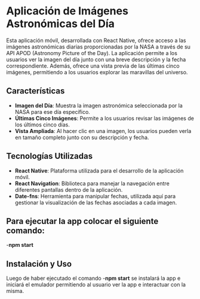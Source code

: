# Aplicación de Imágenes Astronómicas del Día

Esta aplicación móvil, desarrollada con React Native, ofrece acceso a las imágenes astronómicas diarias proporcionadas por la NASA a través de su API APOD (Astronomy Picture of the Day). La aplicación permite a los usuarios ver la imagen del día junto con una breve descripción y la fecha correspondiente. Además, ofrece una vista previa de las últimas cinco imágenes, permitiendo a los usuarios explorar las maravillas del universo.

## Características

- **Imagen del Día**: Muestra la imagen astronómica seleccionada por la NASA para ese día específico.
- **Últimas Cinco Imágenes**: Permite a los usuarios revisar las imágenes de los últimos cinco días.
- **Vista Ampliada**: Al hacer clic en una imagen, los usuarios pueden verla en tamaño completo junto con su descripción y fecha.

## Tecnologías Utilizadas

- **React Native**: Plataforma utilizada para el desarrollo de la aplicación móvil.
- **React Navigation**: Biblioteca para manejar la navegación entre diferentes pantallas dentro de la aplicación.
- **Date-fns**: Herramienta para manipular fechas, utilizada aquí para gestionar la visualización de las fechas asociadas a cada imagen.


## Para ejecutar la app colocar el siguiente comando:
-**npm start**


## Instalación y Uso
  Luego de haber ejecutado el comando -**npm start** se instalará la app e iniciará el emulador permitiendo al usuario ver la app e interactuar con la misma.
